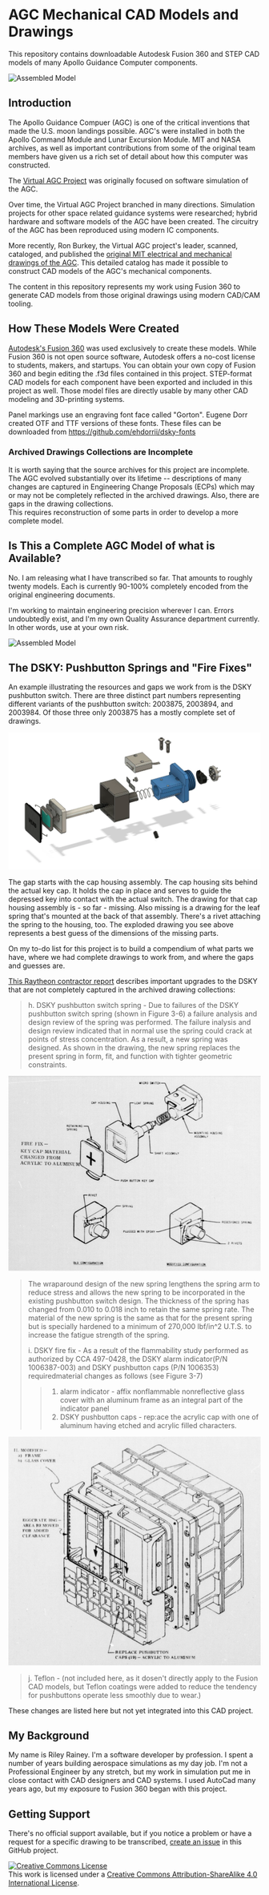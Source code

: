 # AGC Mechanical CAD Models and Drawings

This repository contains downloadable Autodesk Fusion 360 and STEP CAD models of many Apollo Guidance Computer components.

![Assembled Model](images/ASSEMBLED-3.png)

## Introduction

The Apollo Guidance Compuer (AGC) is one of the critical inventions that made the U.S. moon landings possible. AGC's were installed in both the Apollo Command Module and Lunar Excursion Module. MIT and NASA archives, as well as important contributions from some
of the original team members have given us a rich set of detail about how this computer was constructed.

The [Virtual AGC Project](https://www.ibiblio.org/apollo/) was originally focused on software simulation 
of the AGC. 

Over time, the Virtual AGC Project branched in many directions. Simulation projects for other space related guidance systems
were researched; hybrid hardware and software models of the AGC have been created. The circuitry of the AGC has been reproduced using modern IC components. 

More recently, Ron Burkey, the Virtual AGC project's leader, scanned, cataloged, and published
the [original MIT electrical and mechanical drawings of the AGC](https://www.ibiblio.org/apollo/ElectroMechanical.html). This detailed catalog has made it possible to construct CAD models of the AGC's mechanical components.

The content in this repository represents my work using Fusion 360 to generate CAD models from those original drawings using modern CAD/CAM tooling.

## How These Models Were Created

[Autodesk's Fusion 360](https://www.autodesk.com/products/fusion-360/students-teachers-educators) was used exclusively to create these models. 
While Fusion 360 is not open source software, Autodesk offers a no-cost
license to students, makers, and startups. You can obtain your own copy of Fusion 360 and begin editing the .f3d files contained in this project. 
STEP-format CAD models for each component have been exported and included in this project as well. 
Those model files are directly usable by many other CAD modeling and 3D-printing systems.

Panel markings use an engraving font face called "Gorton". Eugene Dorr created OTF and TTF versions of these fonts. These files can be downloaded from https://github.com/ehdorrii/dsky-fonts 

### Archived Drawings Collections are Incomplete

It is worth saying that the source archives for this project are incomplete.
The AGC evolved substantially over its lifetime  -- descriptions of many changes
are captured in Engineering Change Proposals (ECPs) which may or may not be completely
reflected in the archived drawings. Also, there are gaps in the drawing collections.  
This requires reconstruction of some parts in order to develop a more complete model.

## Is This a Complete AGC Model of what is Available?

No. I am releasing what I have transcribed so far. That amounts to roughly twenty models. Each is currently 90-100% completely encoded from the original engineering documents.

I'm working to maintain engineering precision wherever I can. Errors undoubtedly exist, and I'm my own Quality
Assurance department currently. In other words, use at your own risk.

![Assembled Model](images/ASSEMBLED%201.png)

## The DSKY: Pushbutton Springs and "Fire Fixes"

An example illustrating the resources and gaps we work from is the DSKY pushbutton
switch. There are three distinct part numbers representing different variants of
the pushbutton switch: 2003875, 2003894, and 2003984.  Of those three only 2003875
has a mostly complete set of drawings.

![An AGC Pushbutton - 2003875](images/2003875-exploded.png)

The gap starts with the cap housing assembly.  The cap housing sits behind the
actual key cap. It holds the cap in place and serves to guide the depressed key into contact
with the actual switch. The drawing for that cap housing assembly is - so far - missing. Also missing is a
drawing for the leaf spring that's mounted at the back of that assembly.  There's a rivet
attaching the spring to the housing, too.  The exploded drawing you see above represents a best guess of the dimensions of the missing parts.

On my to-do list for this project is to build a 
compendium of what parts we have, where
we had complete drawings to work from, and
where the gaps and guesses are.

[This Raytheon contractor report](https://ntrs.nasa.gov/citations/19700015154) describes important
upgrades to the DSKY that are not completely captured in the archived drawing collections:

>h. DSKY pushbutton switch spring - Due to failures of the DSKY
pushbutton switch spring (shown in Figure 3-6) a failure analysis and
design review of the spring was performed. The failure inalysis and
design review indicated that in normal use the spring could crack at
points of stress concentration. As a result, a new spring was designed.
As shown in the drawing, the new spring replaces the present
spring in form, fit, and function with tighter geometric constraints.

![Pushbutton changes](images/NASA-CR-108361-Fig-3-6.png)

>The wraparound design of the new spring lengthens the spring arm
to reduce stress and allows the new spring to be incorporated in the existing
pushbutton switch design. The thickness of the spring has changed from
0.010 to 0.018 inch to retain the same spring rate. The material of the
new spring is the same as that for the present spring but is specially
hardened to a minimum of 270,000 lbf/in^2 U.T.S. to increase the fatigue
strength of the spring.
>
>i. DSKY fire fix - As a result of the
 flammability study performed as authorized by CCA 497-0428, the DSKY alarm indicator(P/N 1006387-003) and DSKY pushbutton caps (P/N 1006353) requiredmaterial changes as follows (see Figure 3-7)
>
>>1. alarm indicator - affix nonflammable nonreflective glass
cover with an aluminum frame as an integral part of the indicator panel
>>2. DSKY pushbutton caps - rep:ace the acrylic cap with one of aluminum having etched and acrylic filled characters.

![Pushbutton changes](images/NASA-CR-108361-Fig-3-7.png)

>j. Teflon - (not included here, as it dosen't directly apply to the Fusion CAD models, but Teflon coatings were added to reduce the tendency for pushbuttons operate less smoothly due to wear.)

These changes are listed here but not yet integrated into this CAD project.

## My Background

My name is Riley Rainey. I'm a software developer by profession. I spent a number of years building aerospace simulations as my day job.
I'm not a Professional Engineer by any stretch, but my work in simulation put me in close contact with CAD designers and CAD systems. I used AutoCad many years ago, but my exposure to Fusion 360 began with this project.

## Getting Support

There's no official support available, but if you notice a problem or have a request for a specific drawing to be
transcribed, [create an issue](https://github.com/rrainey/agc-mechanical-cad/issues) in this GitHub project.


[![Creative Commons License](https://i.creativecommons.org/l/by-sa/4.0/88x31.png)](http://creativecommons.org/licenses/by-sa/4.0/)  
This work is licensed under a [Creative Commons Attribution-ShareAlike 4.0 International License](http://creativecommons.org/licenses/by-sa/4.0/).
